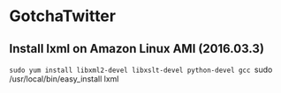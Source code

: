 # GotchaTwitter

## Install lxml on Amazon Linux AMI (2016.03.3)
`sudo yum install libxml2-devel libxslt-devel python-devel gcc
`sudo /usr/local/bin/easy_install lxml
